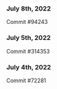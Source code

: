 ### July 8th, 2022

Commit #94243

### July 5th, 2022

Commit #314353


### July 4th, 2022

Commit #72281
